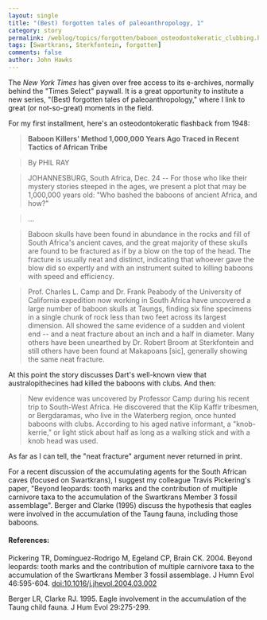 ```yaml
---
layout: single 
title: "(Best) forgotten tales of paleoanthropology, 1" 
category: story
permalink: /weblog/topics/forgotten/baboon_osteodontokeratic_clubbing.html
tags: [Swartkrans, Sterkfontein, forgotten] 
comments: false 
author: John Hawks 
---
```



<p>
The <i>New York Times</i> has given over free access to its e-archives, normally behind the "Times Select" paywall. It is a great opportunity to institute a new series, "(Best) forgotten tales of paleoanthropology," where I link to great (or not-so-great) moments in the field. 
</p>

<p>
For my first installment, here's an osteodontokeratic flashback from 1948: 
</p>

<blockquote><b>Baboon Killers' Method 1,000,000 Years Ago Traced in Recent Tactics of African Tribe</b></blockquote>

<blockquote>By PHIL RAY</blockquote>

<blockquote>JOHANNESBURG, South Africa, Dec. 24 -- For those who like their mystery stories steeped in the ages, we present a plot that may be 1,000,000 years old: "Who bashed the baboons of ancient Africa, and how?"</blockquote>

<blockquote>...</blockquote>

<blockquote>Baboon skulls have been found in abundance in the rocks and fill of South Africa's ancient caves, and the great majority of these skulls are found to be fractured as if by a blow on the top of the head. The fracture is usually neat and distinct, indicating that whoever gave the blow did so expertly and with an instrument suited to killing baboons with speed and efficiency.</blockquote>

<blockquote>Prof. Charles L. Camp and Dr. Frank Peabody of the University of California expedition now working in South Africa have uncovered a large number of baboon skulls at Taungs, finding six fine specimens in a single chunk of rock less than two feet across its largest dimension. All showed the same evidence of a sudden and violent end -- and a neat fracture about an inch and a half in diameter. Many others have been unearthed by Dr. Robert Broom at Sterkfontein and still others have been found at Makapoans [sic], generally showing the same neat fracture.</blockquote>

<p>
At this point the story discusses Dart's well-known view that australopithecines had killed the baboons with clubs. And then: 
</p>

<blockquote>New evidence was uncovered by Professor Camp during his recent trip to South-West Africa. He discovered that the Klip Kaffir tribesmen, or Bergdaramas, who live in the Waterberg region, once hunted baboons with clubs. According to his aged native informant, a "knob-kerrie," or light stick about half as long as a walking stick and with a knob head was used.</blockquote>

<p>
As far as I can tell, the "neat fracture" argument never returned in print. 
</p>

<p>
For a recent discussion of the accumulating agents for the South African caves (focused on Swartkrans), I suggest my colleague Travis Pickering's paper, "Beyond leopards: tooth marks and the contribution of multiple carnivore taxa to the accumulation of the Swartkrans Member 3 fossil assemblage". Berger and Clarke (1995) discuss the hypothesis that eagles were involved in the accumulation of the Taung fauna, including those baboons. 
</p>

<h4>References:</h4>

<p class="cite">Pickering TR, Dom&iacute;nguez-Rodrigo M, Egeland CP, Brain CK. 2004. Beyond leopards: tooth marks and the contribution of multiple carnivore taxa to the accumulation of the Swartkrans Member 3 fossil assemblage. J Humn Evol 46:595-604. <a href="http://dx.doi.org/10.1016/j.jhevol.2004.03.002">doi:10.1016/j.jhevol.2004.03.002</a></p>

<p class="cite">Berger LR, Clarke RJ. 1995. Eagle involvement in the accumulation of the Taung child fauna. J Hum Evol 29:275-299. </p>


